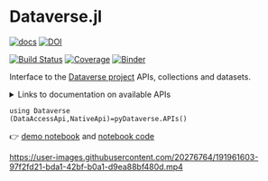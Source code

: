 # Dataverse.jl

[![docs](https://img.shields.io/badge/pkg-documentation-blue.svg)](https://gaelforget.github.io/Dataverse.jl/dev/)
[![DOI](https://zenodo.org/badge/260379066.svg)](https://doi.org/10.5281/zenodo.6665834)

[![Build Status](https://github.com/gaelforget/Dataverse.jl/actions/workflows/CI.yml/badge.svg?branch=main)](https://github.com/gaelforget/Dataverse.jl/actions/workflows/CI.yml?query=branch%3Amain)
[![Coverage](https://codecov.io/gh/gaelforget/Dataverse.jl/branch/main/graph/badge.svg)](https://codecov.io/gh/gaelforget/Dataverse.jl)
[![Binder](https://mybinder.org/badge_logo.svg)](https://mybinder.org/v2/gh/gaelforget/Dataverse.jl/HEAD)

Interface to the [Dataverse project](https://dataverse.org) APIs, collections and datasets.

<details>
 <summary> Links to documentation on available APIs </summary>
<p>

- <https://demo.dataverse.org>
- <https://pydataverse.readthedocs.io/en/latest/index.html>
- <https://guides.dataverse.org/en/5.11/api/index.html>

</p>
</details>

```
using Dataverse
(DataAccessApi,NativeApi)=pyDataverse.APIs()
```

👉 [demo notebook](https://gaelforget.github.io/Dataverse.jl/dev/notebook.html) and [notebook code](https://github.com/gaelforget/Dataverse.jl/blob/main/docs/src/notebook.jl)

https://user-images.githubusercontent.com/20276764/191961603-97f2fd21-bda1-42bf-b0a1-d9ea88bf480d.mp4

